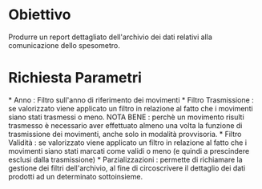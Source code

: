 # Obiettivo

Produrre un report dettagliato dell'archivio dei dati relativi alla comunicazione dello spesometro.

# Richiesta Parametri

\* Anno :  Filtro sull'anno di riferimento dei movimenti
\* Filtro Trasmissione :  se valorizzato viene applicato un filtro in relazione al fatto che i movimenti siano stati trasmessi o meno. NOTA BENE :  perchè un movimento risulti trasmesso è necessario aver effettuato almeno una volta la funzione di trasmissione dei movimenti, anche solo in modalità provvisoria.
\* Filtro Validità :  se valorizzato viene applicato un filtro in relazione al fatto che i movimenti siano stati marcati come validi o meno (e quindi a prescindere esclusi dalla trasmissione)
\* Parzializzazioni :  permette di richiamare la gestione dei filtri dell'archivio, al fine di circoscrivere il dettaglio dei dati prodotti ad un determinato sottoinsieme.


